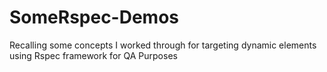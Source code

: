# SomeRspec-Demos
Recalling some concepts I worked through for targeting dynamic elements using Rspec framework for QA Purposes
